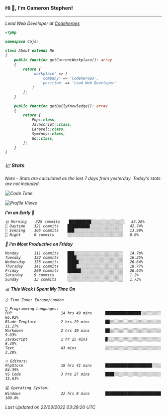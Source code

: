 ### Hi 👋, I'm Cameron Stephen!
<hr>
<p><em>Lead Web Developer at <a href="https://codeheroes.co.uk">Codeheroes</a></p>


```php
<?php

namespace Cajs;

class About extends Me
{
    public function getCurrentWorkplace(): array
    {
        return [
            'workplace' => [
                'company' => 'Codeheroes',
                'position' => 'Lead Web Developer'
            ]
        ];
    }

    public function getDailyKnowledge(): array
    {
        return [
            Php::class,
            Javascript::class,
            Laravel::class,
            Symfony::class,
            Go::class,
        ];
    }
}
```

### 📈 Stats
<p><em>Note - Stats are calculated as the last 7 days from yesterday. Today's stats are not included.</em></p>


<!--START_SECTION:waka-->
![Code Time](http://img.shields.io/badge/Code%20Time-2%2C750%20hrs%2041%20mins-blue)

![Profile Views](http://img.shields.io/badge/Profile%20Views-0-blue)

**I'm an Early 🐤** 

```text
🌞 Morning    325 commits    ██████████░░░░░░░░░░░░░░░   43.28% 
🌆 Daytime    321 commits    ██████████░░░░░░░░░░░░░░░   42.74% 
🌃 Evening    105 commits    ███░░░░░░░░░░░░░░░░░░░░░░   13.98% 
🌙 Night      0 commits      ░░░░░░░░░░░░░░░░░░░░░░░░░   0.0%

```
📅 **I'm Most Productive on Friday** 

```text
Monday       111 commits    ███░░░░░░░░░░░░░░░░░░░░░░   14.78% 
Tuesday      122 commits    ████░░░░░░░░░░░░░░░░░░░░░   16.25% 
Wednesday    155 commits    █████░░░░░░░░░░░░░░░░░░░░   20.64% 
Thursday     141 commits    ████░░░░░░░░░░░░░░░░░░░░░   18.77% 
Friday       200 commits    ██████░░░░░░░░░░░░░░░░░░░   26.63% 
Saturday     9 commits      ░░░░░░░░░░░░░░░░░░░░░░░░░   1.2% 
Sunday       13 commits     ░░░░░░░░░░░░░░░░░░░░░░░░░   1.73%

```


📊 **This Week I Spent My Time On** 

```text
⌚︎ Time Zone: Europe/London

💬 Programming Languages: 
PHP                      14 hrs 49 mins      ████████████████░░░░░░░░░   66.92% 
Blade Template           2 hrs 29 mins       ██░░░░░░░░░░░░░░░░░░░░░░░   11.27% 
Markdown                 2 hrs 10 mins       ██░░░░░░░░░░░░░░░░░░░░░░░   9.83% 
JavaScript               1 hr 25 mins        █░░░░░░░░░░░░░░░░░░░░░░░░   6.45% 
Text                     43 mins             ░░░░░░░░░░░░░░░░░░░░░░░░░   3.28%

🔥 Editors: 
PhpStorm                 18 hrs 41 mins      █████████████████████░░░░   84.39% 
VS Code                  3 hrs 27 mins       ████░░░░░░░░░░░░░░░░░░░░░   15.61%

💻 Operating System: 
Windows                  22 hrs 8 mins       █████████████████████████   100.0%

```


 Last Updated on 22/03/2022 03:28:20 UTC
<!--END_SECTION:waka-->
